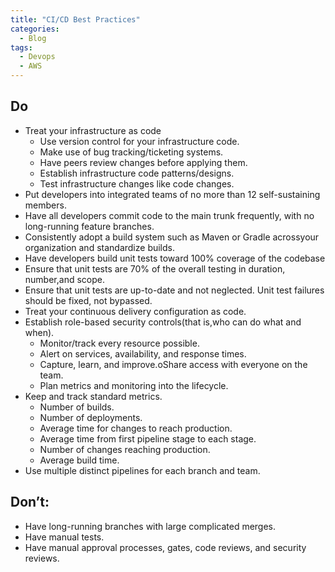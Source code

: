 ```yaml
---
title: "CI/CD Best Practices"
categories:
  - Blog
tags:
  - Devops
  - AWS
---
```

<h2>Do</h2>
<ul>
<li>Treat your infrastructure as code
<ul>
<li>Use version control for your infrastructure code.</li>
<li>Make use of bug tracking/ticketing systems.</li>
<li>Have peers review changes before applying them.</li>
<li>Establish infrastructure code patterns/designs.</li>
<li>Test infrastructure changes like code changes.</li>
</ul></li>
<li>Put developers into integrated teams of no more than 12 self-sustaining members.</li>
<li>Have all developers commit code to the main trunk frequently, with no long-running feature branches.</li>
<li>Consistently adopt a build system such as Maven or Gradle acrossyour organization and standardize builds.</li>
<li>Have developers build unit tests toward 100% coverage of the codebase</li>
<li>Ensure that unit tests are 70% of the overall testing in duration, number,and scope.</li>
<li>Ensure that unit tests are up-to-date and not neglected. Unit test failures should be fixed, not bypassed.</li>
<li>Treat your continuous delivery configuration as code.</li>
<li>Establish role-based security controls(that is,who can do what and when).
<ul>
<li>Monitor/track every resource possible.</li>
<li>Alert on services, availability, and response times.</li>
<li>Capture, learn, and improve.oShare access with everyone on the team.</li>
<li>Plan metrics and monitoring into the lifecycle.</li>
</ul></li>
<li>Keep and track standard metrics.
<ul>
<li>Number of builds.</li>
<li>Number of deployments.</li>
<li>Average time for changes to reach production.</li>
<li>Average time from first pipeline stage to each stage.</li>
<li>Number of changes reaching production.</li>
<li>Average build time.</li>
</ul></li>
<li>Use multiple distinct pipelines for each branch and team.</li>
</ul>

<h2>Don’t:</h2>
<ul>
<li>Have long-running branches with large complicated merges.</li>
<li>Have manual tests.</li>
<li>Have manual approval processes, gates, code reviews, and security reviews.</li>
</ul>
